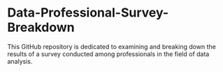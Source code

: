 # Data-Professional-Survey-Breakdown
This GitHub repository is dedicated to examining and breaking down the results of a survey conducted among professionals in the field of data analysis.
